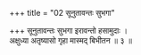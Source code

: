 +++
title = "02 सूनुतावन्तः सुभगा"

+++
सूनुतावन्तः सुभगा इरावन्तो हसामुदाः ।  
अक्षुध्या अतृष्यासो गृहा मास्मद् बिभीतन ॥ ३ ॥
